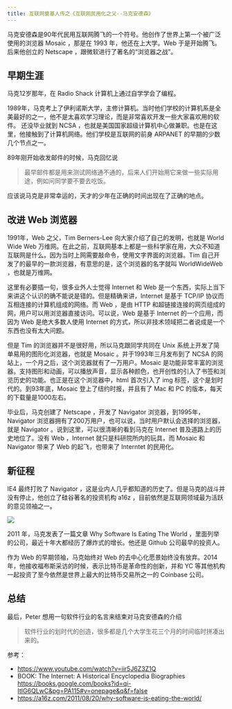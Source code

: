 ```yaml
---
title: 互联网奠基人传之《互联网民用化之父--马克安德森》
---
```


马克安德森是90年代民用互联网腾飞的一个符号。他创作了世界上第一个被广泛使用的浏览器 Mosaic ，那是在 1993 年，他还在上大学。Web 于是开始腾飞。后来他创立的 Netscape ，跟微软进行了著名的“浏览器之战”。

## 早期生涯

马克12岁那年，在 Radio Shack 计算机上通过自学学会了编程。

1989年，马克考上了伊利诺斯大学，主修计算机。当时他们学校的计算机系是全美最好的之一，他不是太喜欢学习理论，而是非常喜欢开发一些大家喜欢用的软件。 还没毕业就到 NCSA ，也就是美国国家超级计算机中心做兼职。也是在这里，他接触到了计算机网络。他们学校是互联网的前身 ARPANET 的早期的少数几个节点之一。

89年刚开始收发邮件的时候，马克回忆说

>最早邮件都是用来测试网络通不通的，后来人们开始用它来做一些实际用途，例如问同学要不要去吃饭。

应该说马克是非常幸运的，天才的少年在正确的时间出现在了正确的地点。

## 改进 Web 浏览器

1991年，Web 之父，Tim Berners-Lee 向大家介绍了自己的发明，也就是 World Wide Web 万维网。在此之前，互联网基本上都是一些科学家在用，大众不知道互联网是什么。因为当时上网需要敲命令，使用文字界面的浏览器。Tim 自己开发了的最早的一款浏览器，有意思的是，这个浏览器的名字就叫 WorldWideWeb ，也就是万维网。

这里有必要插一句，很多业外人士觉得 Internet 和 Web 是一个东西，实际上当下来讲这个认识的确不能说是错的。但是精确来讲，Internet 是基于 TCP/IP 协议而互相连接的计算机组成的网络。而 Web ，是由 HTTP 和超链接连接的网页组成的网，用户可以用浏览器直接访问。可以说，Web 是基于 Internet 的一个应用，而因为 Web 是绝大多数人使用 Internet 的方式，所以非技术领域把二者说成是一个东西也没有太大问题。

但是 Tim 的浏览器并不是很好用，所以马克跟同学共同在 Unix 系统上开发了简单易用的图形化浏览器，也就是 Mosaic 。并于1993年三月发布到了 NCSA 的网站上，一个月之后，这个浏览器就有了一万用户。Mosaic 是功能非常丰富的浏览器。支持图形和动画，可以播放声音，显示各种颜色，也开创性的引入了书签和浏览历史的功能。也正是在这个浏览器中，html 首次引入了 img 标签，这个是划时代的。到93年底，Mosaic 登上了纽约时报，并且有了 Mac 和 PC 的版本，每天的下载量是1000左右。

毕业后，马克创建了 Netscape ，开发了 Navigator 浏览器，到1995年，Navigator 浏览器拥有了200万用户，也可以说，当时用户默认会选择的浏览器，就是 Navigator 。说到这里，可以很清晰的看到马克在 Internet 普及道路上的历史地位了。没有 Web ，Internet 就只是科研院所内的玩具，而 Mosaic 和 Navigator 带来了 Web 的起飞，也带来了 Interntet 的民用化。

## 新征程

IE4 最终打败了 Navigator ，这是业内人几乎都知道的历史了。但是马克的战斗并没有停止，他创立了硅谷著名的投资机构 a16z ，目前依然是互联网领域最为活跃的意见领袖之一。

![](https://happypeter.github.io/images/2019071801.jpg)

2011 年，马克发表了一篇文章 Why Software Is Eating The World ，里面列举的公司，最近十年大都经历了爆炸式的增长。他还是 Github 公司最早的投资人。

作为 Web 的早期领袖，马克始终对 Web 的去中心化愿景始终没有放弃。2014年，他接收福布斯采访的时候，表示比特币是革命性的创新，并和 YC 等其他机构一起投资了至今依然是世界上最大的比特币交易所之一的 Coinbase 公司。

## 总结

最后，Peter 想用一句软件行业的名言来结束对马克安德森的介绍

>软件行业的划时代的创造，很多都是几个大学生花三个月的时间临时拼凑出来的。

参考：

- https://www.youtube.com/watch?v=iir5J6Z3Z1Q
- BOOK: The Internet: A Historical Encyclopedia Biographies  https://books.google.com/books?id=qi-ItIG6QLwC&pg=PA115#v=onepage&q&f=false
- https://a16z.com/2011/08/20/why-software-is-eating-the-world/
